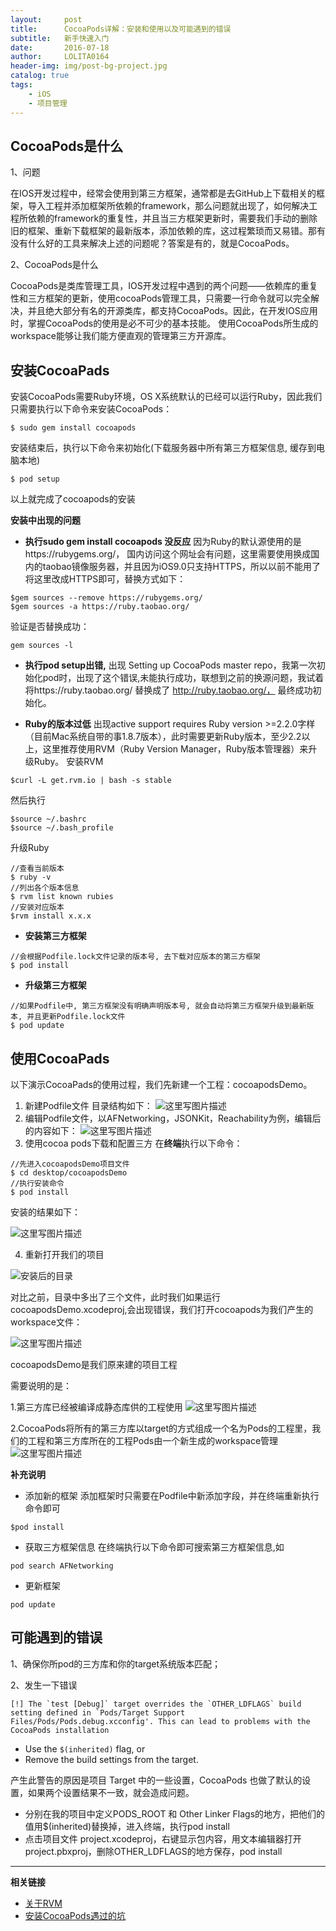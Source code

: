 ```yaml
---
layout:     post
title:      CocoaPods详解：安装和使用以及可能遇到的错误
subtitle:   新手快速入门
date:       2016-07-18
author:     LOLITA0164
header-img: img/post-bg-project.jpg
catalog: true
tags:
    - iOS
    - 项目管理
---
```


## CocoaPods是什么

 1、问题
 
 在IOS开发过程中，经常会使用到第三方框架，通常都是去GitHub上下载相关的框架，导入工程并添加框架所依赖的framework，那么问题就出现了，如何解决工程所依赖的framework的重复性，并且当三方框架更新时，需要我们手动的删除旧的框架、重新下载框架的最新版本，添加依赖的库，这过程繁琐而又易错。那有没有什么好的工具来解决上述的问题呢？答案是有的，就是CocoaPods。
 
 2、CocoaPods是什么

 CocoaPods是类库管理工具，IOS开发过程中遇到的两个问题——依赖库的重复性和三方框架的更新，使用cocoaPods管理工具，只需要一行命令就可以完全解决，并且绝大部分有名的开源类库，都支持CocoaPods。因此，在开发IOS应用时，掌握CocoaPods的使用是必不可少的基本技能。
使用CocoaPods所生成的workspace能够让我们能方便直观的管理第三方开源库。

## 安装CocoaPads

安装CocoaPods需要Ruby环境，OS X系统默认的已经可以运行Ruby，因此我们只需要执行以下命令来安装CocoaPods：

```
$ sudo gem install cocoapods
```

安装结束后，执行以下命令来初始化(下载服务器中所有第三方框架信息, 缓存到电脑本地)

```
$ pod setup
```

以上就完成了cocoapods的安装
 
**安装中出现的问题**

 -  **执行sudo gem install cocoapods  没反应**
因为Ruby的默认源使用的是https://rubygems.org/， 国内访问这个网址会有问题，这里需要使用换成国内的taobao镜像服务器，并且因为iOS9.0只支持HTTPS，所以以前不能用了将这里改成HTTPS即可，替换方式如下：

```
$gem sources --remove https://rubygems.org/
$gem sources -a https://ruby.taobao.org/
```

验证是否替换成功：

```
gem sources -l
```

 - **执行pod setup出错,**
出现 Setting up CocoaPods master repo，我第一次初始化pod时，出现了这个错误,未能执行成功，联想到之前的换源问题，我试着将https://ruby.taobao.org/ 替换成了 http://ruby.taobao.org/， 最终成功初始化。
 
 - **Ruby的版本过低**
出现active support requires Ruby version >=2.2.0字样（目前Mac系统自带的事1.8.7版本），此时需要更新Ruby版本，至少2.2以上，这里推荐使用RVM（Ruby Version Manager，Ruby版本管理器）来升级Ruby。
安装RVM
```
$curl -L get.rvm.io | bash -s stable
```
然后执行
```
$source ~/.bashrc
$source ~/.bash_profile
```

升级Ruby
```
//查看当前版本
$ ruby -v  
//列出各个版本信息
$ rvm list known rubies 
//安装对应版本
$rvm install x.x.x
```

 - **安装第三方框架**
```
//会根据Podfile.lock文件记录的版本号, 去下载对应版本的第三方框架
$ pod install
```

 - **升级第三方框架**
```
//如果Podfile中, 第三方框架没有明确声明版本号, 就会自动将第三方框架升级到最新版本, 并且更新Podfile.lock文件 
$ pod update
```

## 使用CocoaPads
以下演示CocoaPads的使用过程，我们先新建一个工程：cocoapodsDemo。

1. 新建Podfile文件 
目录结构如下：
![这里写图片描述](https://ws2.sinaimg.cn/large/006tNbRwgy1fwi8hacmc2j30ku0bqwfe.jpg)
2. 编辑Podfile文件，以AFNetworking，JSONKit，Reachability为例，编辑后的内容如下：
![这里写图片描述](https://ws3.sinaimg.cn/large/006tNbRwgy1fwi8hqr7j0j30dw05kwfa.jpg)
3. 使用cocoa pods下载和配置三方
在**终端**执行以下命令：
```
//先进入cocoapodsDemo项目文件
$ cd desktop/cocoapodsDemo
//执行安装命令
$ pod install
```

安装的结果如下：

![这里写图片描述](https://ws4.sinaimg.cn/large/006tNbRwgy1fwi8idtefmj30v80aitba.jpg)

 4. 重新打开我们的项目

![安装后的目录](https://ws4.sinaimg.cn/large/006tNbRwgy1fwi8inkcwtj30z60dydhp.jpg)

对比之前，目录中多出了三个文件，此时我们如果运行cocoapodsDemo.xcodeproj,会出现错误，我们打开cocoapods为我们产生的workspace文件：

![这里写图片描述](https://ws1.sinaimg.cn/large/006tNbRwgy1fwi8j0r17hj309q0ammxs.jpg)

cocoapodsDemo是我们原来建的项目工程

需要说明的是：

1.第三方库已经被编译成静态库供的工程使用
![这里写图片描述](https://ws4.sinaimg.cn/large/006tNbRwgy1fwi8jc1me3j31k207a75q.jpg)

2.CocoaPods将所有的第三方库以target的方式组成一个名为Pods的工程里，我们的工程和第三方库所在的工程Pods由一个新生成的workspace管理
![这里写图片描述](https://ws1.sinaimg.cn/large/006tNbRwgy1fwi8jiurmyj30em05smxh.jpg)


**补充说明**

- 添加新的框架
添加框架时只需要在Podfile中新添加字段，并在终端重新执行命令即可
```
$pod install
```

- 获取三方框架信息
在终端执行以下命令即可搜索第三方框架信息,如
```
pod search AFNetworking
```

- 更新框架
```
pod update
```



## 可能遇到的错误

1、确保你所pod的三方库和你的target系统版本匹配；

2、发生一下错误
```
[!] The `test [Debug]` target overrides the `OTHER_LDFLAGS` build setting defined in `Pods/Target Support Files/Pods/Pods.debug.xcconfig'. This can lead to problems with the CocoaPods installation
```
- Use the `$(inherited)` flag, or
- Remove the build settings from the target.

产生此警告的原因是项目 Target 中的一些设置，CocoaPods 也做了默认的设置，如果两个设置结果不一致，就会造成问题。

- 分别在我的项目中定义PODS_ROOT 和 Other Linker Flags的地方，把他们的值用$(inherited)替换掉，进入终端，执行pod install
- 点击项目文件 project.xcodeproj，右键显示包内容，用文本编辑器打开project.pbxproj，删除OTHER_LDFLAGS的地方保存，pod install


----------


**相关链接**

- [关于RVM](http://ruby-china.org/wiki/rvm-guide)
- [安装CocoaPods遇过的坑](http://www.th7.cn/Program/Ruby/201609/966343.shtml)
